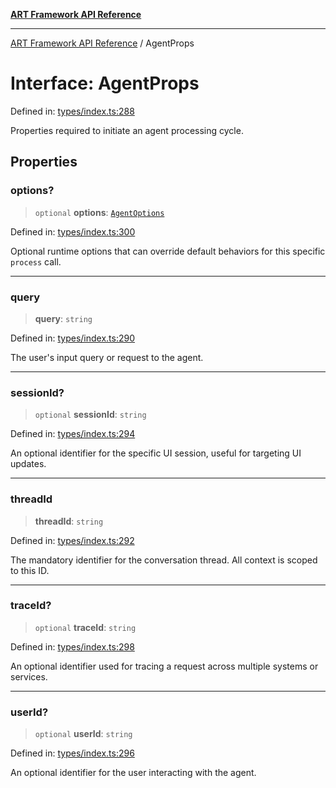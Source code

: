 [**ART Framework API Reference**](../README.md)

***

[ART Framework API Reference](../README.md) / AgentProps

# Interface: AgentProps

Defined in: [types/index.ts:288](https://github.com/hashangit/ART/blob/d99cb328093f6dec701b3289d82d5abbf64a3736/src/types/index.ts#L288)

Properties required to initiate an agent processing cycle.

## Properties

### options?

> `optional` **options**: [`AgentOptions`](AgentOptions.md)

Defined in: [types/index.ts:300](https://github.com/hashangit/ART/blob/d99cb328093f6dec701b3289d82d5abbf64a3736/src/types/index.ts#L300)

Optional runtime options that can override default behaviors for this specific `process` call.

***

### query

> **query**: `string`

Defined in: [types/index.ts:290](https://github.com/hashangit/ART/blob/d99cb328093f6dec701b3289d82d5abbf64a3736/src/types/index.ts#L290)

The user's input query or request to the agent.

***

### sessionId?

> `optional` **sessionId**: `string`

Defined in: [types/index.ts:294](https://github.com/hashangit/ART/blob/d99cb328093f6dec701b3289d82d5abbf64a3736/src/types/index.ts#L294)

An optional identifier for the specific UI session, useful for targeting UI updates.

***

### threadId

> **threadId**: `string`

Defined in: [types/index.ts:292](https://github.com/hashangit/ART/blob/d99cb328093f6dec701b3289d82d5abbf64a3736/src/types/index.ts#L292)

The mandatory identifier for the conversation thread. All context is scoped to this ID.

***

### traceId?

> `optional` **traceId**: `string`

Defined in: [types/index.ts:298](https://github.com/hashangit/ART/blob/d99cb328093f6dec701b3289d82d5abbf64a3736/src/types/index.ts#L298)

An optional identifier used for tracing a request across multiple systems or services.

***

### userId?

> `optional` **userId**: `string`

Defined in: [types/index.ts:296](https://github.com/hashangit/ART/blob/d99cb328093f6dec701b3289d82d5abbf64a3736/src/types/index.ts#L296)

An optional identifier for the user interacting with the agent.
